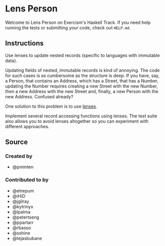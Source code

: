 # Lens Person

Welcome to Lens Person on Exercism's Haskell Track.
If you need help running the tests or submitting your code, check out `HELP.md`.

## Instructions

Use lenses to update nested records (specific to languages with immutable data).

Updating fields of nested, immutable records is kind of annoying.
The code for such cases is as cumbersome as the structure is deep.
If you have, say, a Person, that contains an Address, which has a Street, that has a Number, updating the Number requires creating a new Street with the new Number, then a new Address with the new Street and, finally, a new Person with the new Address.
Confused already?

One solution to this problem is to use [lenses][lenses].

Implement several record accessing functions using lenses.
The test suite also allows you to avoid lenses altogether so you can experiment with different approaches.

[lenses]: https://en.wikibooks.org/wiki/Haskell/Lenses_and_functional_references

## Source

### Created by

- @pminten

### Contributed to by

- @etrepum
- @iHiD
- @jgilray
- @kytrinyx
- @lpalma
- @petertseng
- @ppartarr
- @rbasso
- @sshine
- @tejasbubane